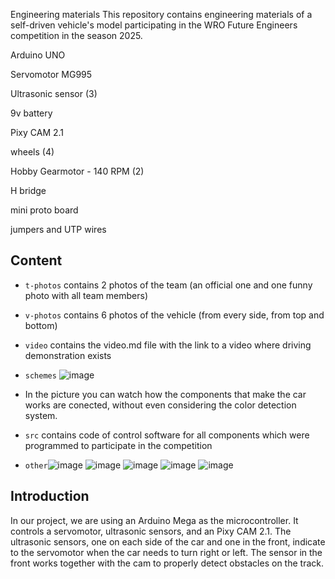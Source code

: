 Engineering materials
This repository contains engineering materials of a self-driven vehicle's model participating in the WRO Future Engineers competition in the season 2025.

Arduino UNO

Servomotor MG995

Ultrasonic sensor (3)

9v battery

Pixy CAM 2.1

wheels (4)

Hobby Gearmotor - 140 RPM (2)

H bridge

mini proto board 

jumpers and UTP wires 


## Content

* `t-photos` contains 2 photos of the team (an official one and one funny photo with all team members)

* `v-photos` contains 6 photos of the vehicle (from every side, from top and bottom)
* `video` contains the video.md file with the link to a video where driving demonstration exists
* `schemes` ![image](https://github.com/megasinser/CJL/assets/172218545/2d2cd03f-d526-460e-b74d-bf8319b79a8f)

* In the picture you can watch how the components that make the car works are conected, without even considering the color detection system.

* `src` contains code of control software for all components which were programmed to participate in the competition

* `other`![image](https://github.com/megasinser/CJL/assets/172218545/e6488643-3f07-460e-a66f-e38325339d0d) ![image](https://github.com/user-attachments/assets/6e243d78-3869-4b53-bc42-f2f5fd387e43) ![image](https://github.com/user-attachments/assets/23edb311-b0f5-40d5-b48f-c3643c94289a) ![image](https://github.com/user-attachments/assets/cac94e2f-9f1c-47c8-a012-d5de8cdf8eb3) ![image](https://github.com/user-attachments/assets/1b01f0b2-553e-4a33-8957-078d3880ced6)








## Introduction

In our project, we are using an Arduino Mega as the microcontroller. It controls a servomotor, ultrasonic sensors, and an Pixy CAM 2.1. The ultrasonic sensors, one on each side of the car and one in the front, indicate to the servomotor when the car needs to turn right or left. The sensor in the front works together with the cam to properly detect obstacles on the track. 




